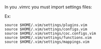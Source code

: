 In you .vimrc you must import settings files:
 
Ex:

```
source $HOME/.vim/settings/plugins.vim
source $HOME/.vim/settings/configs.vim 
source $HOME/.vim/settings/coc.configs.vim 
source $HOME/.vim/settings/functions.vim 
source $HOME/.vim/settings/mappings.vim 

```

